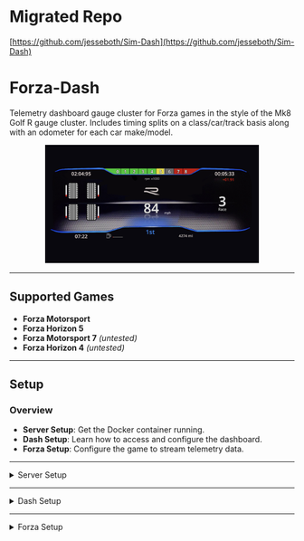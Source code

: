 # Migrated Repo
[https://github.com/jesseboth/Sim-Dash](https://github.com/jesseboth/Sim-Dash)

# Forza-Dash

Telemetry dashboard gauge cluster for Forza games in the style of the Mk8 Golf R gauge cluster. Includes timing splits on a class/car/track basis along with an odometer for each car make/model.

<div align="center">
   <img src="images/dash.png" alt="Dash" width="75%">
</div>

---

## Supported Games

- **Forza Motorsport**
- **Forza Horizon 5**
- **Forza Motorsport 7** *(untested)*
- **Forza Horizon 4** *(untested)*

---

## Setup

### Overview

- **Server Setup**: Get the Docker container running.
- **Dash Setup**: Learn how to access and configure the dashboard.
- **Forza Setup**: Configure the game to stream telemetry data.

---

<details>
<summary>Server Setup</summary>

### Requirements

- **Docker** must be installed on your system.

### Usage

#### 1. Build and Start the Container
```bash
./docker.sh
```
- Builds the `sim-telemetry` Docker image (if it does not exist) and starts the container with the specified ports and volume mappings.

---

### Configuration

#### Docker Variables
- **`IMAGENAME`**: Name of the Docker image (`sim-telemetry`).
- **`CONTAINERNAME`**: Name of the Docker container (`sim-telemetry-container`).
- **`PORTS`**: Ports exposed by the container (`8888`, `3000`, `9999`).

### Script Details
- **`./docker.sh`**: Builds and starts the container.
- **`./docker.sh stop`**: Stops the container.
- **`./docker.sh restart`**: Stops, removes, rebuilds, and restarts the container.
- **`./docker.sh remove`**: Stops and removes the container.
- **`./docker.sh enter`**: Opens a shell inside the running container.

</details>

---

<details>
<summary>Dash Setup</summary>

### Accessing the Dashboard and Game Selection

1. **Game Selection**:
   - Open a web browser and go to `http://<IP>:3000` (replace `<IP>` with the actual IP address of the machine running the Docker container).
   - This page allows you to select the game you want to use with the telemetry system.
   - You can also scale/move the dash to adjust for setup.

2. **Dashboard Gauge Cluster**:
   - Access the telemetry dashboard at `http://<IP>:3000/dash`.
   - This page displays real-time telemetry data in a gauge cluster format.

#### Game Selection

- Buttons are provided for:
  - Forza Motorsport (`FM`)
  - Forza Horizon 5 (`FH5`)
  - Forza Motorsport 7 (`FM7`)
  - Forza Horizon 4 (`FH4`)
- Click the corresponding button to load the appropriate settings for the selected game.

#### Stop Button

- Clicking the **"Stop"** button halts the telemetry process and resets the dashboard.

#### Dashboard Scaling and Positioning

- Click **"Scale Dash"** to open the scaling and position adjustment interface.
- **Adjusting Settings**:
  - **Scale Up**: Increase dashboard size.
  - **Scale Down**: Decrease dashboard size.
  - **Move Up**: Shift dashboard upward.
  - **Move Down**: Shift dashboard downward.

#### Saving Dashboard Layouts

- After making adjustments:
  - Enter a name for your layout in the input field.
  - Click **Save** to store the layout.
- Layouts are saved server-side and can be loaded later.

#### Loading Saved Layouts

- When clicking **"Scale Dash"**, you'll see a list of available layouts.
- Select a layout to apply it, or choose "Custom" to define a new layout.


</details>

---

<details>
<summary>Forza Setup</summary>

### Setting Forza to Stream Data

To configure Forza Motorsport or Forza Horizon to stream data to your `sim-telemetry` dashboard:

1. **Open Forza on your gaming platform**.
2. Navigate to **Settings > HUD and Gameplay** or a similar section with telemetry options.
3. Locate the **Data Out** or **UDP Telemetry** settings.
4. Set the **IP address** to the IP of the machine running the Docker container.
5. Set the **Port** to `9999`.

This will enable Forza to stream real-time telemetry data to the `sim-telemetry` dashboard via port `9999`.

</details>
